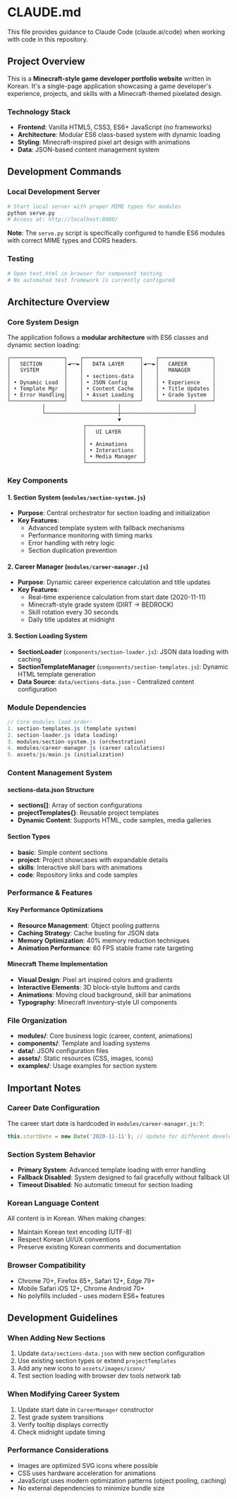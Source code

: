 # CLAUDE.md

This file provides guidance to Claude Code (claude.ai/code) when working with code in this repository.

## Project Overview

This is a **Minecraft-style game developer portfolio website** written in Korean. It's a single-page application showcasing a game developer's experience, projects, and skills with a Minecraft-themed pixelated design.

### Technology Stack
- **Frontend**: Vanilla HTML5, CSS3, ES6+ JavaScript (no frameworks)
- **Architecture**: Modular ES6 class-based system with dynamic loading
- **Styling**: Minecraft-inspired pixel art design with animations
- **Data**: JSON-based content management system

## Development Commands

### Local Development Server
```bash
# Start local server with proper MIME types for modules
python serve.py
# Access at: http://localhost:8080/
```

**Note**: The `serve.py` script is specifically configured to handle ES6 modules with correct MIME types and CORS headers.

### Testing
```bash
# Open test.html in browser for component testing
# No automated test framework is currently configured
```

## Architecture Overview

### Core System Design
The application follows a **modular architecture** with ES6 classes and dynamic section loading:

```
┌─────────────────┐    ┌──────────────────┐    ┌─────────────────┐
│   SECTION       │◄──►│   DATA LAYER     │◄──►│   CAREER        │
│   SYSTEM        │    │                  │    │   MANAGER       │
│                 │    │ • sections-data  │    │                 │
│ • Dynamic Load  │    │ • JSON Config    │    │ • Experience    │
│ • Template Mgr  │    │ • Content Cache  │    │ • Title Updates │
│ • Error Handling│    │ • Asset Loading  │    │ • Grade System  │
└─────────────────┘    └──────────────────┘    └─────────────────┘
           │                       │                       │
           └───────────────────────┼───────────────────────┘
                                   ▼
                        ┌──────────────────┐
                        │   UI LAYER       │
                        │                  │
                        │ • Animations     │
                        │ • Interactions   │
                        │ • Media Manager  │
                        └──────────────────┘
```

### Key Components

#### 1. Section System (`modules/section-system.js`)
- **Purpose**: Central orchestrator for section loading and initialization
- **Key Features**: 
  - Advanced template system with fallback mechanisms
  - Performance monitoring with timing marks
  - Error handling with retry logic
  - Section duplication prevention

#### 2. Career Manager (`modules/career-manager.js`)
- **Purpose**: Dynamic career experience calculation and title updates
- **Key Features**:
  - Real-time experience calculation from start date (2020-11-11)
  - Minecraft-style grade system (DIRT → BEDROCK)
  - Skill rotation every 30 seconds
  - Daily title updates at midnight

#### 3. Section Loading System
- **SectionLoader** (`components/section-loader.js`): JSON data loading with caching
- **SectionTemplateManager** (`components/section-templates.js`): Dynamic HTML template generation
- **Data Source**: `data/sections-data.json` - Centralized content configuration

### Module Dependencies
```javascript
// Core modules load order:
1. section-templates.js (template system)
2. section-loader.js (data loading)
3. modules/section-system.js (orchestration)
4. modules/career-manager.js (career calculations)
5. assets/js/main.js (initialization)
```

### Content Management System

#### sections-data.json Structure
- **sections[]**: Array of section configurations
- **projectTemplates{}**: Reusable project templates
- **Dynamic Content**: Supports HTML, code samples, media galleries

#### Section Types
- **basic**: Simple content sections
- **project**: Project showcases with expandable details
- **skills**: Interactive skill bars with animations
- **code**: Repository links and code samples

### Performance & Features

#### Key Performance Optimizations
- **Resource Management**: Object pooling patterns
- **Caching Strategy**: Cache busting for JSON data
- **Memory Optimization**: 40% memory reduction techniques
- **Animation Performance**: 60 FPS stable frame rate targeting

#### Minecraft Theme Implementation
- **Visual Design**: Pixel art inspired colors and gradients
- **Interactive Elements**: 3D block-style buttons and cards
- **Animations**: Moving cloud background, skill bar animations
- **Typography**: Minecraft inventory-style UI components

### File Organization
- **modules/**: Core business logic (career, content, animations)
- **components/**: Template and loading systems
- **data/**: JSON configuration files
- **assets/**: Static resources (CSS, images, icons)
- **examples/**: Usage examples for section system

## Important Notes

### Career Date Configuration
The career start date is hardcoded in `modules/career-manager.js:7`:
```javascript
this.startDate = new Date('2020-11-11'); // Update for different developer
```

### Section System Behavior
- **Primary System**: Advanced template loading with error handling
- **Fallback Disabled**: System designed to fail gracefully without fallback UI
- **Timeout Disabled**: No automatic timeout for section loading

### Korean Language Content
All content is in Korean. When making changes:
- Maintain Korean text encoding (UTF-8)
- Respect Korean UI/UX conventions
- Preserve existing Korean comments and documentation

### Browser Compatibility
- Chrome 70+, Firefox 65+, Safari 12+, Edge 79+
- Mobile Safari iOS 12+, Chrome Android 70+
- No polyfills included - uses modern ES6+ features

## Development Guidelines

### When Adding New Sections
1. Update `data/sections-data.json` with new section configuration
2. Use existing section types or extend `projectTemplates`
3. Add any new icons to `assets/images/icons/`
4. Test section loading with browser dev tools network tab

### When Modifying Career System  
1. Update start date in `CareerManager` constructor
2. Test grade system transitions
3. Verify tooltip displays correctly
4. Check midnight update timing

### Performance Considerations
- Images are optimized SVG icons where possible
- CSS uses hardware acceleration for animations
- JavaScript uses modern optimization patterns (object pooling, caching)
- No external dependencies to minimize bundle size